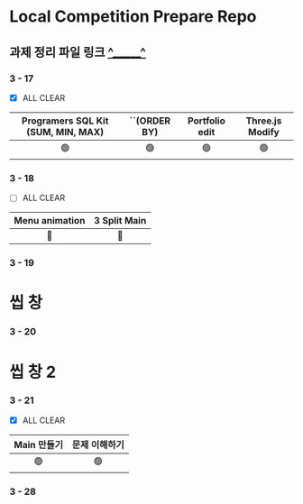 # Local Competition Prepare Repo

## 과제 정리 파일 링크 [^_____^](https://github.com/qetqet910/Competition/blob/master/Resource.md)

### 3 - 17

- [x] ALL CLEAR

| Programers SQL Kit (SUM, MIN, MAX) | ``(ORDER BY) | Portfolio edit | Three.js Modify |
| :--------------------------------: | :----------: | :------------: | :-------------: |
|                 🟢                  |      🟢       |       🟢        |        🟢        |


### 3 - 18
 
- [ ] ALL CLEAR

| Menu animation | 3 Split Main |
| :------------: | :----------: |
|       🔴        |      🔴       |


### 3 - 19 

# 씹 창

### 3 - 20

# 씹 창 2

### 3 - 21

- [x] ALL CLEAR

| Main 만들기 | 문제 이해하기 |
| :------------: | :----------: |
|       🟢       |      🟢     |

### 3 - 28

# 

